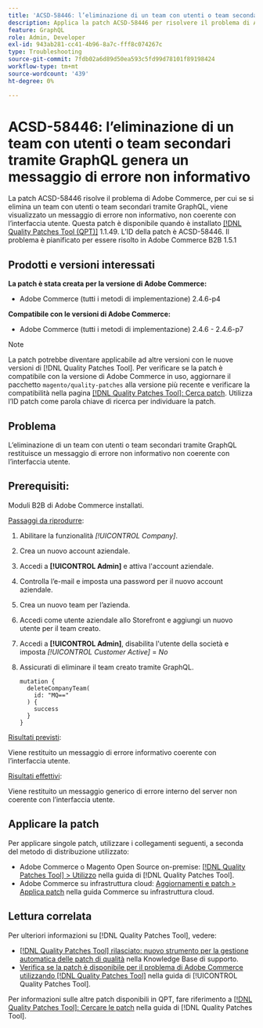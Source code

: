 ```yaml
---
title: 'ACSD-58446: l’eliminazione di un team con utenti o team secondari tramite GraphQL genera un messaggio di errore non informativo'
description: Applica la patch ACSD-58446 per risolvere il problema di Adobe Commerce, in cui l’eliminazione di un team con utenti o team secondari tramite GraphQL restituisce un messaggio di errore non informativo non coerente con l’interfaccia utente.
feature: GraphQL
role: Admin, Developer
exl-id: 943ab281-cc41-4b96-8a7c-fff8c074267c
type: Troubleshooting
source-git-commit: 7fdb02a6d89d50ea593c5fd99d78101f89198424
workflow-type: tm+mt
source-wordcount: '439'
ht-degree: 0%

---
```


# ACSD-58446: l’eliminazione di un team con utenti o team secondari tramite GraphQL genera un messaggio di errore non informativo

La patch ACSD-58446 risolve il problema di Adobe Commerce, per cui se si elimina un team con utenti o team secondari tramite GraphQL, viene visualizzato un messaggio di errore non informativo, non coerente con l’interfaccia utente. Questa patch è disponibile quando è installato [[!DNL Quality Patches Tool (QPT)]](https://experienceleague.adobe.com/en/docs/commerce-operations/tools/quality-patches-tool/quality-patches-tool-to-self-serve-quality-patches) 1.1.49. L’ID della patch è ACSD-58446. Il problema è pianificato per essere risolto in Adobe Commerce B2B 1.5.1

## Prodotti e versioni interessati

**La patch è stata creata per la versione di Adobe Commerce:**

* Adobe Commerce (tutti i metodi di implementazione) 2.4.6-p4

**Compatibile con le versioni di Adobe Commerce:**

* Adobe Commerce (tutti i metodi di implementazione) 2.4.6 - 2.4.6-p7

>[!NOTE]
>
>La patch potrebbe diventare applicabile ad altre versioni con le nuove versioni di [!DNL Quality Patches Tool]. Per verificare se la patch è compatibile con la versione di Adobe Commerce in uso, aggiornare il pacchetto `magento/quality-patches` alla versione più recente e verificare la compatibilità nella pagina [[!DNL Quality Patches Tool]: Cerca patch](https://experienceleague.adobe.com/tools/commerce-quality-patches/index.html). Utilizza l’ID patch come parola chiave di ricerca per individuare la patch.

## Problema

L’eliminazione di un team con utenti o team secondari tramite GraphQL restituisce un messaggio di errore non informativo non coerente con l’interfaccia utente.

## Prerequisiti:

Moduli B2B di Adobe Commerce installati.

<u>Passaggi da riprodurre</u>:

1. Abilitare la funzionalità *[!UICONTROL Company]*.
1. Crea un nuovo account aziendale.
1. Accedi a **[!UICONTROL Admin]** e attiva l&#39;account aziendale.
1. Controlla l’e-mail e imposta una password per il nuovo account aziendale.
1. Crea un nuovo team per l’azienda.
1. Accedi come utente aziendale allo Storefront e aggiungi un nuovo utente per il team creato.
1. Accedi a **[!UICONTROL Admin]**, disabilita l&#39;utente della società e imposta *[!UICONTROL Customer Active]* = *No*
1. Assicurati di eliminare il team creato tramite GraphQL.

   ```
   mutation {
     deleteCompanyTeam(
       id: "MQ=="
     ) {
       success
     }
   }
   ```

<u>Risultati previsti</u>:

Viene restituito un messaggio di errore informativo coerente con l’interfaccia utente.

<u>Risultati effettivi</u>:

Viene restituito un messaggio generico di errore interno del server non coerente con l’interfaccia utente.

## Applicare la patch

Per applicare singole patch, utilizzare i collegamenti seguenti, a seconda del metodo di distribuzione utilizzato:

* Adobe Commerce o Magento Open Source on-premise: [[!DNL Quality Patches Tool] > Utilizzo](/help/tools/quality-patches-tool/usage.md) nella guida di [!DNL Quality Patches Tool].
* Adobe Commerce su infrastruttura cloud: [Aggiornamenti e patch > Applica patch](https://experienceleague.adobe.com/docs/commerce-cloud-service/user-guide/develop/upgrade/apply-patches.html) nella guida Commerce su infrastruttura cloud.

## Lettura correlata

Per ulteriori informazioni su [!DNL Quality Patches Tool], vedere:

* [[!DNL Quality Patches Tool] rilasciato: nuovo strumento per la gestione automatica delle patch di qualità](https://experienceleague.adobe.com/en/docs/commerce-operations/tools/quality-patches-tool/quality-patches-tool-to-self-serve-quality-patches) nella Knowledge Base di supporto.
* [Verifica se la patch è disponibile per il problema di Adobe Commerce utilizzando  [!DNL Quality Patches Tool]](/help/tools/quality-patches-tool/patches-available-in-qpt/check-patch-for-magento-issue-with-magento-quality-patches.md) nella guida di [!UICONTROL Quality Patches Tool].


Per informazioni sulle altre patch disponibili in QPT, fare riferimento a [[!DNL Quality Patches Tool]: Cercare le patch](https://experienceleague.adobe.com/tools/commerce-quality-patches/index.html) nella guida di [!DNL Quality Patches Tool].
